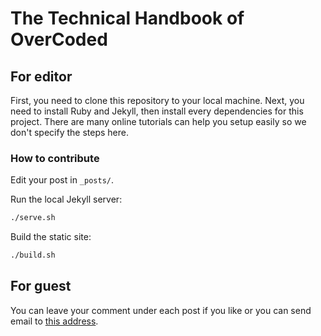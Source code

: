 # The Technical Handbook of OverCoded


## For editor
First, you need to clone this repository to your local machine. Next, you need to install Ruby and Jekyll, then install every dependencies for this project. There are many online tutorials can help you setup easily so we don't specify the steps here.

### How to contribute
Edit your post in `_posts/`.

Run the local Jekyll server:
```bash
./serve.sh
```

Build the static site:
```bash
./build.sh
```


## For guest
You can leave your comment under each post if you like or you can send email to [this address](overcodedzz@gmail.com).